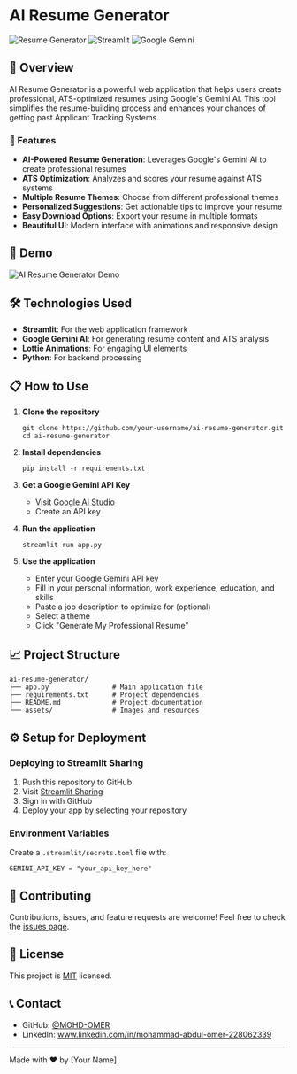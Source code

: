 # AI Resume Generator

![Resume Generator](https://img.shields.io/badge/Resume-Generator-blue)
![Streamlit](https://img.shields.io/badge/Built%20with-Streamlit-FF4B4B)
![Google Gemini](https://img.shields.io/badge/AI-Google%20Gemini-brightgreen)

## 📄 Overview

AI Resume Generator is a powerful web application that helps users create professional, ATS-optimized resumes using Google's Gemini AI. This tool simplifies the resume-building process and enhances your chances of getting past Applicant Tracking Systems.

### 🌟 Features

- **AI-Powered Resume Generation**: Leverages Google's Gemini AI to create professional resumes
- **ATS Optimization**: Analyzes and scores your resume against ATS systems
- **Multiple Resume Themes**: Choose from different professional themes
- **Personalized Suggestions**: Get actionable tips to improve your resume
- **Easy Download Options**: Export your resume in multiple formats
- **Beautiful UI**: Modern interface with animations and responsive design

## 🚀 Demo

![AI Resume Generator Demo](https://github.com/your-username/ai-resume-generator/assets/demo.gif)

## 🛠️ Technologies Used

- **Streamlit**: For the web application framework
- **Google Gemini AI**: For generating resume content and ATS analysis
- **Lottie Animations**: For engaging UI elements
- **Python**: For backend processing

## 📋 How to Use

1. **Clone the repository**
   ```
   git clone https://github.com/your-username/ai-resume-generator.git
   cd ai-resume-generator
   ```

2. **Install dependencies**
   ```
   pip install -r requirements.txt
   ```

3. **Get a Google Gemini API Key**
   - Visit [Google AI Studio](https://makersuite.google.com/app/apikey)
   - Create an API key

4. **Run the application**
   ```
   streamlit run app.py
   ```

5. **Use the application**
   - Enter your Google Gemini API key
   - Fill in your personal information, work experience, education, and skills
   - Paste a job description to optimize for (optional)
   - Select a theme
   - Click "Generate My Professional Resume"

## 📈 Project Structure

```
ai-resume-generator/
├── app.py                # Main application file
├── requirements.txt      # Project dependencies
├── README.md             # Project documentation
└── assets/               # Images and resources
```

## ⚙️ Setup for Deployment

### Deploying to Streamlit Sharing

1. Push this repository to GitHub
2. Visit [Streamlit Sharing](https://share.streamlit.io/)
3. Sign in with GitHub
4. Deploy your app by selecting your repository

### Environment Variables

Create a `.streamlit/secrets.toml` file with:
```
GEMINI_API_KEY = "your_api_key_here"
```

## 🤝 Contributing

Contributions, issues, and feature requests are welcome! Feel free to check the [issues page](https://github.com/your-username/ai-resume-generator/issues).

## 📝 License

This project is [MIT](LICENSE) licensed.

## 📞 Contact

- GitHub: [@MOHD-OMER](https://github.com/MOHD-OMER)
- LinkedIn: www.linkedin.com/in/mohammad-abdul-omer-228062339

---

Made with ❤️ by [Your Name]
